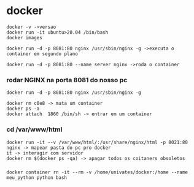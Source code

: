 # docker

```
docker -v ->versao
docker run -it ubuntu>20.04 /bin/bash
docker images
```
```
docker run -d -p 8081:80 nginx /usr/sbin/nginx -g ->executa o container em segundo plano 
```

```
docker run -d -p 8081:80 --name server nginx ->roda o container 
```

### rodar NGINX na porta 8081 do nosso pc
```
docker run -d -p 8081:80 nginx /usr/sbin/nginx -g
```

```
docker rm c0e8 -> mata um container
docker ps -a
docker attach  1860 /bin/sh -> entrar em um container
```

### cd /var/www/html
```
docker run -it --v /var/www/html/:/usr/share/nginx/html -p 8021:80 nginx -> mapear pasta do pc pro docker
it -> interagir com servidor
docker rm $(docker ps -qa) -> apagar todos os coitaners obsoletos
```

### 
```
docker container rn -it --rm -v /home/univates/docker:/home --name meu_python python bash

```

